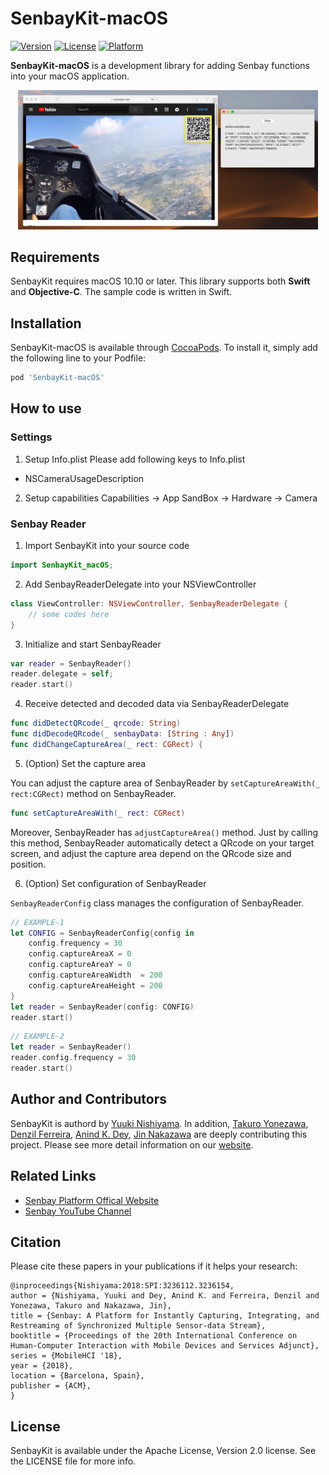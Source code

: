 # SenbayKit-macOS

[![Version](https://img.shields.io/cocoapods/v/SenbayKit-macOS.svg?style=flat)](https://cocoapods.org/pods/SenbayKit-macOS)
[![License](https://img.shields.io/cocoapods/l/SenbayKit-macOS.svg?style=flat)](https://cocoapods.org/pods/SenbayKit-macOS)
[![Platform](https://img.shields.io/cocoapods/p/SenbayKit-macOS.svg?style=flat)](https://cocoapods.org/pods/SenbayKit-macOS)

**SenbayKit-macOS** is a development library for adding Senbay functions into your macOS application.

<p align="center">
<img src="Media/senbay_reader_macos.png", width="480">
</p>

## Requirements
SenbayKit requires macOS 10.10 or later. This library supports both **Swift** and **Objective-C**. The sample code is written in Swift.


## Installation

SenbayKit-macOS is available through [CocoaPods](https://cocoapods.org). To install
it, simply add the following line to your Podfile:

```ruby
pod 'SenbayKit-macOS'
```

## How to use

###  Settings
1. Setup Info.plist
Please add following keys to Info.plist
- NSCameraUsageDescription

2. Setup capabilities
Capabilities  -> App SandBox ->  Hardware -> Camera


### Senbay Reader

1. Import SenbayKit into your source code
```swift
import SenbayKit_macOS;
```

2. Add SenbayReaderDelegate into your NSViewController
```swift
class ViewController: NSViewController, SenbayReaderDelegate {
    // some codes here
}
```
3. Initialize and start SenbayReader

```swift
var reader = SenbayReader()
reader.delegate = self;
reader.start()
```

4. Receive detected and decoded data via SenbayReaderDelegate
```swift
func didDetectQRcode(_ qrcode: String)
func didDecodeQRcode(_ senbayData: [String : Any])
func didChangeCaptureArea(_ rect: CGRect) {
```

5. (Option) Set the capture area

You can adjust the capture area of SenbayReader by `setCaptureAreaWith(_ rect:CGRect)` method on SenbayReader.
```swift
func setCaptureAreaWith(_ rect: CGRect)
```
Moreover, SenbayReader has `adjustCaptureArea()` method. Just by calling this method, SenbayReader automatically detect a QRcode on your target screen, and adjust the capture area depend on the QRcode size and position.

6. (Option) Set configuration of SenbayReader

`SenbayReaderConfig` class manages the configuration of SenbayReader.

```swift
// EXAMPLE-1
let CONFIG = SenbayReaderConfig{config in
    config.frequency = 30
    config.captureAreaX = 0
    config.captureAreaY = 0
    config.captureAreaWidth  = 200
    config.captureAreaHeight = 200
}
let reader = SenbayReader(config: CONFIG)
reader.start()
```

```swift
// EXAMPLE-2
let reader = SenbayReader()
reader.config.frequency = 30
reader.start()
```

## Author and Contributors

SenbayKit is authord by [Yuuki Nishiyama](http://www.yuukinishiyama.com). In addition, [Takuro Yonezawa](https://www.ht.sfc.keio.ac.jp/~takuro/), [Denzil Ferreira](http://www.oulu.fi/university/researcher/denzil-ferreira), [Anind K. Dey](http://www.cs.cmu.edu/~anind/), [Jin Nakazawa](https://keio.pure.elsevier.com/ja/persons/jin-nakazawa) are deeply contributing this project. Please see more detail information on our [website](http://www.senbay.info).

## Related Links
* [Senbay Platform Offical Website](http://www.senbay.info)
* [Senbay YouTube Channel](https://www.youtube.com/channel/UCbnQUEc3KpE1M9auxwMh2dA/videos)

## Citation
Please cite these papers in your publications if it helps your research:

```
@inproceedings{Nishiyama:2018:SPI:3236112.3236154,
author = {Nishiyama, Yuuki and Dey, Anind K. and Ferreira, Denzil and Yonezawa, Takuro and Nakazawa, Jin},
title = {Senbay: A Platform for Instantly Capturing, Integrating, and Restreaming of Synchronized Multiple Sensor-data Stream},
booktitle = {Proceedings of the 20th International Conference on Human-Computer Interaction with Mobile Devices and Services Adjunct},
series = {MobileHCI '18},
year = {2018},
location = {Barcelona, Spain},
publisher = {ACM},
}
```

## License
SenbayKit is available under the Apache License, Version 2.0 license. See the LICENSE file for more info.
